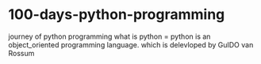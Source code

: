 # 100-days-python-programming
journey of python programming
what is python = python is an object_oriented programming language. which is delevloped by GuIDO van  Rossum
